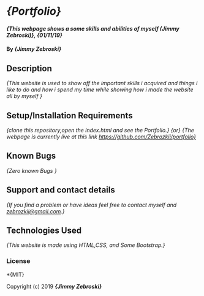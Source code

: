 # _{Portfolio}_

#### _{This webpage shows a some skills and abilities of myself (Jimmy Zebroski)}, {01/11/19}_

#### By _**{Jimmy Zebroski}**_

## Description

_{This website is used to show off the important skills i acquired and things i like to do and how i spend my time while showing how i made the website all by myself }_

## Setup/Installation Requirements
_{clone this repository,open the index.html and see the Portfolio.}_
_{or}_
_{The webpage is currently live at this link https://github.com/Zebrozkii/portfolio}_

## Known Bugs

_{Zero known Bugs }_

## Support and contact details

_{If you find a problem or have ideas feel free to contact myself and zebrozkii@gmail.com.}_

## Technologies Used

_{This website is made using HTML,CSS, and Some Bootstrap.}_

### License

*{MIT}

Copyright (c) 2019 **_{Jimmy Zebroski}_**
